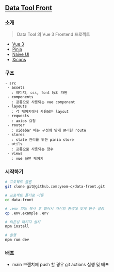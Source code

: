 ## [Data Tool Front](https://data.quasar-gamestudio.ga)

### 소개
> Data Tool 의 Vue 3 Frontend 프로젝트
- [Vue 3](https://vuejs.org)
- [Pinia](https://pinia.vuejs.org/)
- [Naive UI](https://www.naiveui.com/en-US/os-theme)
- [Xicons](https://www.xicons.org)

### 구조
```
- src
 - assets
   : 이미지, css, font 등의 자원
 - components
   : 공통으로 사용되는 vue component
 - layouts
   : 각 페이지에서 사용되는 layout
 - requests
   : axios 요청
 - router
   : sidebar 메뉴 구성에 맞게 분리한 route
 - stores
   : state 관리를 위한 pinia store
 - utils
   : 공통으로 사용되는 함수
 - views
   : vue 화면 페이지
```

### 시작하기
```bash
# 프로젝트 클론
git clone git@github.com:yeom-c/data-front.git

# 프로젝트 폴더로 이동
cd data-front

# .env 파일 복사 후 열어서 자신의 환경에 맞게 변수 설정
cp .env.example .env

# 의존성 패키지 설치
npm install

# 실행
npm run dev
```

### 배포
- main 브랜치에 push 할 경우 git actions 실행 및 배포
